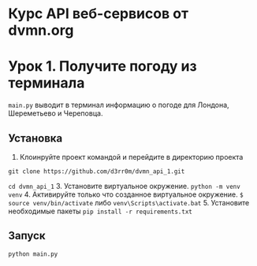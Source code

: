 # Курс API веб-сервисов от dvmn.org 
# Урок 1. Получите погоду из терминала
`main.py` выводит в терминал информацию о погоде для Лондона, Шереметьево и Череповца.
## Установка
1. Клоинруйте проект командой и перейдите в директорию проекта
   
`git clone https://github.com/d3rr0m/dvmn_api_1.git`

`cd dvmn_api_1`
3. Установите виртуальное окружение.
`python -m venv venv`
4. Активируйте только что созданное виртуальное окружение.
`$ source venv/bin/activate`
либо
`venv\Scripts\activate.bat`
5. Установите необходимые пакеты
`pip install -r requirements.txt`
## Запуск
`python main.py`
